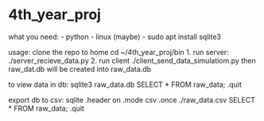 # 4th_year_proj

what you need:
	- python 
	- linux (maybe)
	- sudo apt install sqlite3

usage:
	clone the repo to home
	cd ~/4th_year_proj/bin
	1. run server: ./server_recieve_data.py
	2. run client ./client_send_data_simulatiom.py 
	then raw_dat.db will be created into raw_data.db

to view data in db:
	sqlite3 raw_data.db
	SELECT * FROM raw_data;
	.quit


export db to csv:
	sqlite
	.header on
	.mode csv
	.once ./raw_data.csv
	SELECT * FROM raw_data;
	.quit
